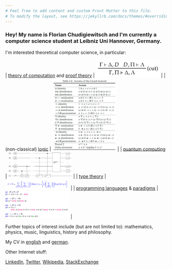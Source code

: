 ```yaml
---
# Feel free to add content and custom Front Matter to this file.
# To modify the layout, see https://jekyllrb.com/docs/themes/#overriding-theme-defaults
---
```

### Hey! My name is Florian Chudigiewitsch and I'm currently a computer science student at Leibniz Uni Hannover, Germany.

I'm interested theoretical computer science, in particular:

| [theory of computation](https://plato.stanford.edu/entries/computability/) and [proof theory](https://plato.stanford.edu/entries/proof-theory/) | <img src="img/proof.png" width="200"> |
| (non-classical) [l](https://plato.stanford.edu/entries/logic-linear/)[o](https://plato.stanford.edu/entries/logic-temporal/)[g](https://plato.stanford.edu/entries/logic-relevance/)[i](https://plato.stanford.edu/entries/logic-dependence/)[c](https://plato.stanford.edu/entries/logic-infinitary/) | <img src="img/logic.png" width="200"> |
| [quantum computing](https://en.wikipedia.org/wiki/Quantum_computing) | <img src="img/quantum.png" width="200"> |
| [type theory](https://ncatlab.org/nlab/show/type+theory) |  <img src="img/type.png" width="200"> |
| [programming languages](https://en.wikipedia.org/wiki/Programming_language) & [paradigms](https://en.wikipedia.org/wiki/Functional_programming) | <img src="img/prog.png" width="200"> |

Further topics of interest include (but are not limited to): mathematics, physics, music, linguistics, history and philosophy.

My CV in [english](doc/Florian_Chudigiewitsch_EN.pdf) and [german](doc/Florian_Chudigiewitsch_DE.pdf).

Other Internet stuff:

[LinkedIn](https://www.linkedin.com/in/infoflo/), [Twitter](https://twitter.com/fchdev), [Wikipedia](https://de.wikipedia.org/wiki/User:Florian_Chudigiewitsch), [StackExchange](https://stackexchange.com/users/18223839/florian-chudigiewitsch)
